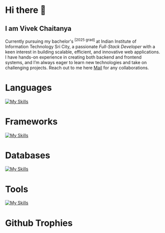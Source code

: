 # Hi there 👋

## I am Vivek Chaitanya


<p> Currently pursuing my bachelor's <sup>[2025 grad]</sup> at Indian Institute of Information Technology Sri City, a passionate <em>Full-Stack Developer</em> with a keen interest in building scalable, efficient, and innovative web applications. I have hands-on experience in creating both backend and frontend systems, and I’m always eager to learn new technologies and take on challenging projects. Reach out to me
here <a href="mailto:vivekchaitanya1324@gmail.com?">Mail</a> for any collaborations.</p>


# Languages 

[![My Skills](https://skillicons.dev/icons?i=c,java,js,ts,python)](https://skillicons.dev)

# Frameworks
[![My Skills](https://skillicons.dev/icons?i=react,redux,nextjs,express,tailwind,mui)](https://skillicons.dev)

# Databases
[![My Skills](https://skillicons.dev/icons?i=mongodb,postgresql,redis)](https://skillicons.dev)

# Tools
[![My Skills](https://skillicons.dev/icons?i=git,docker,vscode,linux)](https://skillicons.dev)

# Github Trophies

<p dir="auto"><a target="_blank" rel="noopener noreferrer nofollow" href="https://camo.githubusercontent.com/2e105d6f9abd073b50823abd00e0603b22af36a15b63cf0e6348d0077747f63f/68747470733a2f2f6769746875622d70726f66696c652d74726f7068792e76657263656c2e6170702f3f757365726e616d653d506f6f72764b756d6172267468656d653d64726163756c61266e6f2d6672616d653d66616c7365266e6f2d62673d66616c7365266d617267696e2d773d34"><img src="https://camo.githubusercontent.com/2e105d6f9abd073b50823abd00e0603b22af36a15b63cf0e6348d0077747f63f/68747470733a2f2f6769746875622d70726f66696c652d74726f7068792e76657263656c2e6170702f3f757365726e616d653d506f6f72764b756d6172267468656d653d64726163756c61266e6f2d6672616d653d66616c7365266e6f2d62673d66616c7365266d617267696e2d773d34" alt="" data-canonical-src="https://github-profile-trophy.vercel.app/?username=vivekadapa&amp;theme=dracula&amp;no-frame=false&amp;no-bg=false&amp;margin-w=4" style="max-width: 100%;"></a></p>
